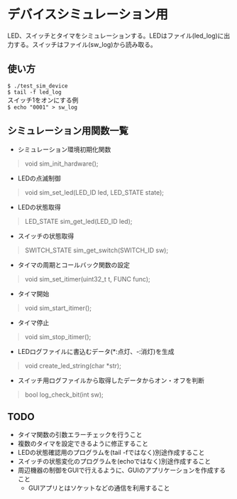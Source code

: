 # デバイスシミュレーション用
LED、スイッチとタイマをシミュレーションする。LEDはファイル(led_log)に出力する。スイッチはファイル(sw_log)から読み取る。

## 使い方
``` $ ./test_sim_device ```  
``` $ tail -f led_log ```  
スイッチ1をオンにする例  
``` $ echo "0001" > sw_log ```

## シミュレーション用関数一覧
* シミュレーション環境初期化関数
> void sim_init_hardware();
* LEDの点滅制御
> void sim_set_led(LED_ID led, LED_STATE state);
* LEDの状態取得
> LED_STATE sim_get_led(LED_ID led);
* スイッチの状態取得
> SWITCH_STATE sim_get_switch(SWITCH_ID sw);
* タイマの周期とコールバック関数の設定
> void sim_set_itimer(uint32_t t, FUNC func);
* タイマ開始
> void sim_start_itimer();
* タイマ停止
> void sim_stop_itimer();
* LEDログファイルに書込むデータ(*:点灯、-:消灯)を生成
> void create_led_string(char *str);
* スイッチ用ログファイルから取得したデータからオン・オフを判断
> bool log_check_bit(int sw);

## TODO
* タイマ関数の引数エラーチェックを行うこと
* 複数のタイマを設定できるように修正すること
* LEDの状態確認用のプログラムを(tail -fではなく)別途作成すること
* スイッチの状態変化のプログラムを(echoではなく)別途作成すること
* 周辺機器の制御をGUIで行えるように、GUIのアプリケーションを作成すること
    * GUIアプリとはソケットなどの通信を利用すること


